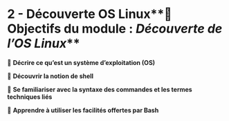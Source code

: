 # 2 - Découverte OS Linux**🧭 Objectifs du module : *Découverte de l’OS Linux***

🔹 **Décrire ce qu’est un système d’exploitation (OS)**

🔹 **Découvrir la notion de shell**

🔹 **Se familiariser avec la syntaxe des commandes et les termes techniques liés**

🔹 **Apprendre à utiliser les facilités offertes par Bash**
